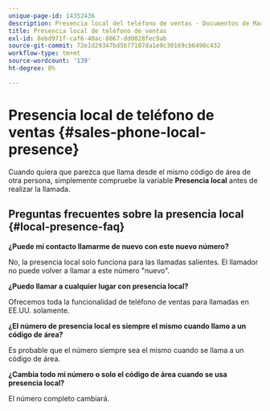 ```yaml
---
unique-page-id: 14352436
description: Presencia local del teléfono de ventas - Documentos de Marketo - Documentación del producto
title: Presencia local de teléfono de ventas
exl-id: 8ebd971f-caf6-40ac-8067-dd0028fec9ab
source-git-commit: 72e1d29347bd5b77107da1e9c30169cb6490c432
workflow-type: tm+mt
source-wordcount: '139'
ht-degree: 0%

---
```


# Presencia local de teléfono de ventas {#sales-phone-local-presence}

Cuando quiera que parezca que llama desde el mismo código de área de otra persona, simplemente compruebe la variable **Presencia local** antes de realizar la llamada.

## Preguntas frecuentes sobre la presencia local {#local-presence-faq}

**¿Puede mi contacto llamarme de nuevo con este nuevo número?**

No, la presencia local solo funciona para las llamadas salientes. El llamador no puede volver a llamar a este número &quot;nuevo&quot;.

**¿Puedo llamar a cualquier lugar con presencia local?**

Ofrecemos toda la funcionalidad de teléfono de ventas para llamadas en EE.UU. solamente.

**¿El número de presencia local es siempre el mismo cuando llamo a un código de área?**

Es probable que el número siempre sea el mismo cuando se llama a un código de área.

**¿Cambia todo mi número o solo el código de área cuando se usa presencia local?**

El número completo cambiará.
